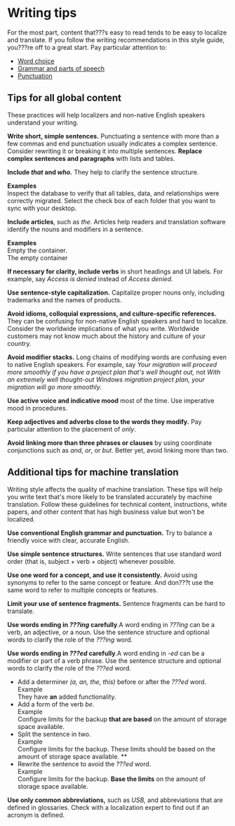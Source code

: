 # Writing tips

For
the most part, content that???s easy to read tends to be easy to localize
and translate. If you follow the writing recommendations in this style
guide, you???re off to a great start. Pay particular attention to:

  - [Word choice](/style-guide/word-choice/)
  - [Grammar and parts of speech](/style-guide/grammar/grammar-and-parts-of-speech)
  - [Punctuation](/style-guide/punctuation/)

## Tips for all global content

These practices will help localizers and non-native English speakers understand your writing.

**Write short, simple sentences.**
Punctuating a sentence with more than a few commas and end punctuation
usually indicates a complex sentence. Consider rewriting it or breaking
it into multiple sentences. 
**Replace complex sentences and paragraphs** with lists and tables.

**Include *that* and *who.*** They help to clarify the sentence structure. 

**Examples**  
Inspect the database to verify that all tables, data, and relationships were correctly migrated.
Select the check box of each folder that you want to sync with your desktop.

**Include articles**, such as *the*. Articles help readers and translation software identify the nouns and modifiers in a sentence. 

**Examples**  
Empty the container.  
The empty container

**If necessary for clarity, include verbs** in short headings and UI labels. For example, say *Access is denied* instead of *Access denied.*

**Use sentence-style capitalization.** Capitalize proper nouns only, including trademarks and the names of products. 

**Avoid idioms, colloquial expressions, and culture-specific references.**
They can be confusing for non-native English speakers and hard to
localize. Consider the worldwide implications of what you write.
Worldwide customers may not know much about the history and culture of
your country. 

**Avoid modifier stacks.** Long chains of modifying words are confusing even to native English speakers. For example, say *Your migration will proceed more smoothly if you have a project plan that's well thought out,* not *With an extremely well thought-out Windows migration project plan, your migration will go more smoothly.*

**Use active voice and indicative mood** most of the time. Use imperative mood in procedures.

**Keep adjectives and adverbs close to the words they modify.** Pay particular attention to the placement of *only*.

**Avoid linking more than three phrases or clauses** by using coordinate conjunctions such as *and*, *or*, or *but*. Better yet, avoid linking more than two. 

## Additional tips for machine translation

Writing
style affects the quality of machine translation. These tips will help
you write text that's more likely to be translated accurately by machine
translation. Follow these guidelines for technical content,
instructions, white papers, and other content that has high business
value but won't be localized.

**Use conventional English grammar and punctuation.** Try to balance a friendly voice with clear, accurate English.

**Use simple sentence structures.** Write sentences that use standard word order (that is, subject + verb + object) whenever possible.

**Use one word for a concept, and use it consistently.** Avoid
using synonyms to refer to the same concept or feature. And don???t use
the same word to refer to multiple concepts or features.

**Limit your use of sentence fragments.** Sentence fragments can be hard to translate.

**Use words ending in *???ing* carefully**.A word ending in *???ing* can be a verb, an adjective, or a noun. Use the sentence structure and optional words to clarify the role of the *???ing* word.

**Use words ending in *???ed* carefully**.A word ending in *-ed* can be a modifier or part of a verb phrase. Use the sentence structure and optional words to clarify the role of the *???ed* word.

  - Add a determiner *(a, an, the, this)* before or after the *???ed* word.  
Example  
They have **an** added functionality.
  - Add a form of the verb *be*.  
Example  
Configure limits for the backup **that are based** on the amount of storage space available.
  - Split the sentence in two.  
Example  
Configure limits for the backup. These limits should be based on the amount of storage space available. **
  - Rewrite the sentence to avoid the *???ed* word.  
Example  
Configure limits for the backup. **Base the limits** on the amount of storage space available.

**Use only common abbreviations,** such as *USB,* and
abbreviations that are defined in glossaries. Check with a
localization expert to find out if an acronym is defined. 
